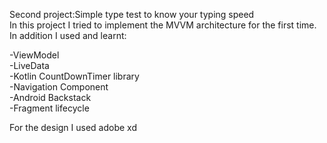 Second project:Simple type test to know your typing speed</br>
In this project I tried to implement the MVVM architecture for the first time.
In addition I used and learnt:

-ViewModel</br>
-LiveData</br>
-Kotlin CountDownTimer library</br>
-Navigation Component</br>
-Android Backstack</br>
-Fragment lifecycle</br>

For the design I used adobe xd 
